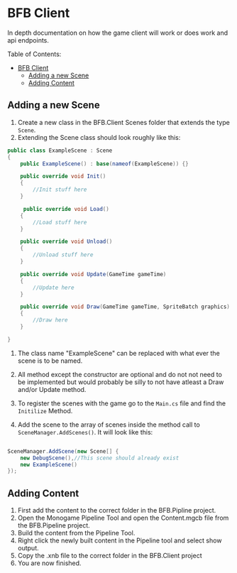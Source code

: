 # BFB Client

In depth documentation on how the game client will work or does work and api endpoints.

Table of Contents:

<!-- @import "[TOC]" {cmd="toc" depthFrom=1 depthTo=6 orderedList=false} -->

<!-- code_chunk_output -->

- [BFB Client](#bfb-client)
  - [Adding a new Scene](#adding-a-new-scene)
  - [Adding Content](#adding-content)

<!-- /code_chunk_output -->

## Adding a new Scene
1. Create a new class in the BFB.Client Scenes folder that extends the type `Scene`.
2. Extending the Scene class should look roughly like this:
   
```csharp
public class ExampleScene : Scene
{
    public ExampleScene() : base(nameof(ExampleScene)) {}

    public override void Init()
    {
        //Init stuff here
    }

     public override void Load()
    {
        //Load stuff here
    }

    public override void Unload()
    {
        //Unload stuff here
    }

    public override void Update(GameTime gameTime)
    {
        //Update here
    }

    public override void Draw(GameTime gameTime, SpriteBatch graphics)
    {
        //Draw here
    }

}
```

1. The class name "ExampleScene" can be replaced with what ever the scene is to be named.

2. All method except the constructor are optional and do not not need to be implemented but would probably be silly to not have atleast a Draw and/or Update method. 

3. To register the scenes with the game go to the `Main.cs` file and find the `Initilize` Method.

4. Add the scene to the array of scenes inside the method call to `SceneManager.AddScenes()`. It will look like this: 

```csharp

SceneManager.AddScene(new Scene[] {
    new DebugScene(),//This scene should already exist
    new ExampleScene()
});

```

## Adding Content

1. First add the content to the correct folder in the BFB.Pipline project. 
2. Open the Monogame Pipeline Tool and open the Content.mgcb file from the BFB.Pipeline project.
3. Build the content from the Pipeline Tool.
4. Right click the newly built content in the Pipeline tool and select show output.
5. Copy the .xnb file to the correct folder in the BFB.Client project
6. You are now finished.
